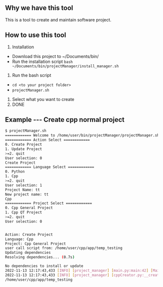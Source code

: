 ## Why we have this tool
This is a tool to create and maintain software project.

## How to use this tool
1. Installation
  - Download this project to ~/Documents/bin/
  - Run the installation script `bash ~/Documents/bin/projectManager/install_manager.sh`
1. Run the bash script
  - `cd <to your project folder>`
  - `projectManager.sh`
1. Select what you want to create
1. DONE

## Example --- Create cpp normal project

```bash
$ projectManager.sh 
============ Welcome to /home/user/bin/projectManager/projectManager.sh ============
============ Action Select ============
0. Create Project
1. Update Project
>=2. quit
User selection: 0
Create Project
============ Language Select ============
0. Python
1. Cpp
>=2. quit
User selection: 1
Project Name: tt
New project name: tt
Cpp
============ Project Select ============
0. Cpp General Project
1. Cpp QT Project
>=2. quit
User selection: 0


Action: Create Project
Language: Cpp
Project: Cpp General Project
user call script from: /home/user/cpp/app/temp_testing
Updating dependencies
Resolving dependencies... (0.7s)

No dependencies to install or update
2022-11-13 12:17:43,433 [INFO] [project_manager] [main.py:main:42] [MainThread] We get args: Namespace(action='Create Project', lang='Cpp', projectName='tt', projectPath='/home/user/cpp/app/temp_testing', projectType='Cpp General Project')
2022-11-13 12:17:43,433 [INFO] [project_manager] [cppCreator.py:__create_general_project:32] [MainThread] Creating project in folder: /home/user/cpp/app/temp_testing
/home/user/cpp/app/temp_testing
```
